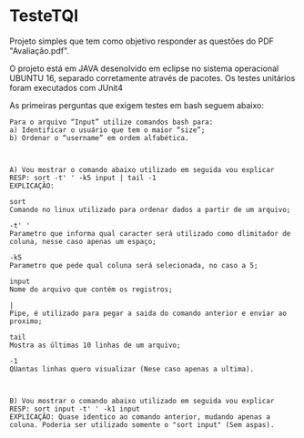 # TesteTQI
Projeto simples que tem como objetivo responder as questões do PDF "Avaliação.pdf".

O projeto está em JAVA desenolvido em eclipse no sistema operacional UBUNTU 16, separado corretamente através de pacotes. Os testes unitários foram executados com JUnit4


As primeiras perguntas que exigem testes em bash seguem abaixo:


    Para o arquivo “Input” utilize comandos bash para:
    a) Identificar o usuário que tem o maior “size”;
    b) Ordenar o “username” em ordem alfabética.



    A) Vou mostrar o comando abaixo utilizado em seguida vou explicar
    RESP: sort -t' ' -k5 input | tail -1
    EXPLICAÇÃO: 

    sort 
    Comando no linux utilizado para ordenar dados a partir de um arquivo;

    -t' '
    Parametro que informa qual caracter será utilizado como dlimitador de coluna, nesse caso apenas um espaço;

    -k5
    Parametro que pede qual coluna será selecionada, no caso a 5;

    input
    Nome do arquivo que contém os registros;

    |
    Pipe, é utilizado para pegar a saida do comando anterior e enviar ao proximo;

    tail
    Mostra as últimas 10 linhas de um arquivo;

    -1 
    QUantas linhas quero visualizar (Nese caso apenas a ultima).

    

    B) Vou mostrar o comando abaixo utilizado em seguida vou explicar
    RESP: sort input -t' ' -k1 input
    EXPLICAÇÃO: Quase identico ao comando anterior, mudando apenas a coluna. Poderia ser utilizado somente o "sort input" (Sem aspas).


